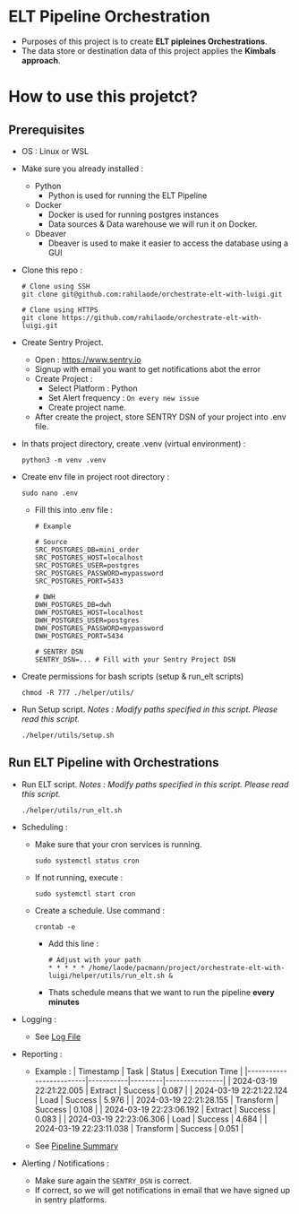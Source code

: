 # ELT Pipeline Orchestration

- Purposes of this project is to create **ELT pipleines Orchestrations**.
- The data store or destination data of this project applies the **Kimbals approach**.

# How to use this projetct?
## Prerequisites
- OS : Linux or WSL
- Make sure you already installed :
    - Python
        - Python is used for running the ELT Pipeline
    - Docker
        - Docker is used for running postgres instances
        - Data sources & Data warehouse we will run it on Docker.
    - Dbeaver
        - Dbeaver is used to make it easier to access the database using a GUI

- Clone this repo :
  ```
  # Clone using SSH
  git clone git@github.com:rahilaode/orchestrate-elt-with-luigi.git
  ```
  ```
  # Clone using HTTPS
  git clone https://github.com/rahilaode/orchestrate-elt-with-luigi.git
  ```
- Create Sentry Project.
  - Open : https://www.sentry.io
  - Signup with email you want to get notifications abot the error
  - Create Project :
    - Select Platform : Python
    - Set Alert frequency : `On every new issue`
    - Create project name.
  - After create the project, store SENTRY DSN of your project into .env file.

- In thats project directory, create .venv (virtual environment) :
  ```
  python3 -m venv .venv
  ```

- Create env file in project root directory :
  ```
  sudo nano .env
  ```
  - Fill this into .env file :
    ```
    # Example 

    # Source
    SRC_POSTGRES_DB=mini_order
    SRC_POSTGRES_HOST=localhost
    SRC_POSTGRES_USER=postgres
    SRC_POSTGRES_PASSWORD=mypassword
    SRC_POSTGRES_PORT=5433

    # DWH
    DWH_POSTGRES_DB=dwh
    DWH_POSTGRES_HOST=localhost
    DWH_POSTGRES_USER=postgres
    DWH_POSTGRES_PASSWORD=mypassword
    DWH_POSTGRES_PORT=5434

    # SENTRY DSN
    SENTRY_DSN=... # Fill with your Sentry Project DSN
    ```

- Create permissions for bash scripts (setup & run_elt scripts)
  ```
  chmod -R 777 ./helper/utils/
  ```
- Run Setup script. *Notes : Modify paths specified in this script. Please read this script.*
  ```
  ./helper/utils/setup.sh 
  ```

## Run ELT Pipeline with Orchestrations
- Run ELT script. *Notes : Modify paths specified in this script. Please read this script.*
  ```
  ./helper/utils/run_elt.sh 
  ```
- Scheduling :
  - Make sure that your cron services is running. 
    ```
    sudo systemctl status cron
    ```
  - If not running, execute :
    ```
    sudo systemctl start cron
    ```
  - Create a schedule. Use command :
    ```
    crontab -e
    ```
    - Add this line :
      ```
      # Adjust with your path
      * * * * * /home/laode/pacmann/project/orchestrate-elt-with-luigi/helper/utils/run_elt.sh &
      ```
    - Thats schedule means that we want to run the pipeline **every minutes**

- Logging :
  - See [Log File](https://github.com/rahilaode/orchestrate-elt-with-luigi/blob/master/logs/logs.log)

- Reporting :
  - Example :
    | Timestamp               | Task      | Status  | Execution Time |
    |-------------------------|-----------|---------|----------------|
    | 2024-03-19 22:21:22.005 | Extract   | Success | 0.087          |
    | 2024-03-19 22:21:22.124 | Load      | Success | 5.976          |
    | 2024-03-19 22:21:28.155 | Transform | Success | 0.108          |
    | 2024-03-19 22:23:06.192 | Extract   | Success | 0.083          |
    | 2024-03-19 22:23:06.306 | Load      | Success | 4.684          |
    | 2024-03-19 22:23:11.038 | Transform | Success | 0.051          |

  - See [Pipeline Summary](https://github.com/rahilaode/orchestrate-elt-with-luigi/blob/master/pipeline_summary.csv)


- Alerting / Notifications :
  - Make sure again the `SENTRY_DSN` is correct.
  - If correct, so we will get notifications in email that we have signed up in sentry platforms.